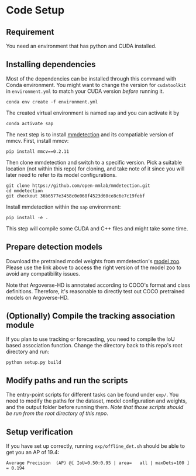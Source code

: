 # Code Setup

## Requirement
You need an environment that has python and CUDA installed.


## Installing dependencies

Most of the dependencies can be installed through this command with Conda environment. You might want to change the version for `cudatoolkit` in `environment.yml` to match your CUDA version <em>before</em> running it.

```
conda env create -f environment.yml
```

The created virtual environment is named `sap` and you can activate it by
```
conda activate sap
```

The next step is to install [mmdetection](https://github.com/open-mmlab/mmdetection) and its compatiable version of mmcv. First, install mmcv:
```
pip install mmcv==0.2.11
```

Then clone mmdetection and switch to a specific version. Pick a suitable location (not within this repo) for cloning, and take note of it since you will later need to refer to its model configurations.
```
git clone https://github.com/open-mmlab/mmdetection.git
cd mmdetection
git checkout 36b6577e3458c0e068f4523d60ce8c6e7c19febf
```

Install mmdetection within the `sap` environment:
```
pip install -e .
```
This step will compile some CUDA and C++ files and might take some time.


## Prepare detection models

Download the pretrained model weights from mmdetection's [model zoo](https://github.com/open-mmlab/mmdetection/blob/36b6577e3458c0e068f4523d60ce8c6e7c19febf/MODEL_ZOO.md). Please use the link above to access the right version of the model zoo to avoid any compatibility issues.

Note that Argoverse-HD is annotated according to COCO's format and class definitions. Therefore, it's reasonable to directly test out COCO pretrained models on Argoverse-HD.


## (Optionally) Compile the tracking association module
If you plan to use tracking or forecasting, you need to compile the IoU based association function. Change the directory back to this repo's root directory and run:
```
python setup.py build
```


## Modify paths and run the scripts
The entry-point scripts for different tasks can be found under `exp/`. You need to modify the paths for the dataset, model configuration and weights, and the output folder before running them. <em>Note that those scripts should be run from the root directory of this repo</em>.


## Setup verification

If you have set up correctly, running `exp/offline_det.sh` should be able to get you an AP of 19.4:
```
Average Precision  (AP) @[ IoU=0.50:0.95 | area=   all | maxDets=100 ] = 0.194
```
